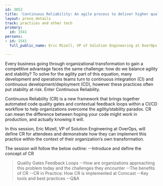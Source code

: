 ```yaml
---
id: 3052
title: 'Continuous Reliability: An agile process to deliver higher quality applications'
layout: preso_details
track: practices and other tech
primary:
  id: 1541
persons:
- id: 1541
  full_public_name: Eric Mizell, VP of Solution Engineering at OverOps

---
```

Every business going through organizational transformation to gain a competitive advantage faces the same challenge: how do we balance agility and stability? To solve for the agility part of this equation, many development and operations teams turn to continuous integration (CI) and continuous development/deployment (CD), however these practices often put stability at risk. Enter Continuous Reliability.

Continuous Reliability (CR) is a new framework that brings together automated code quality gates and contextual feedback loops within a CI/CD workflow to help organizations overcome the agility/stability paradox. CR can mean the difference between hoping your code might work in production, and actually knowing it will.

In this session, Eric Mizell, VP of Solution Engineering at OverOps, will define CR for attendees and demonstrate how they can implement this practice within the context of their organization’s own transformation.

The session will follow the below outline:
--Introduce and define the concept of CR 
>Quality Gates
>Feedback Loops
--How are organizations approaching this problem today and the challenges they encounter
--The benefits of CR
--CR in Practice: How CR is implemented at Comcast
--Key tools and best practices
--Q&A 
